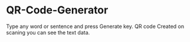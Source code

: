 # QR-Code-Generator

Type any word or sentence and press Generate key.
QR code Created on scaning you can see the text data.
